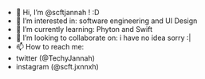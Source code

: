- 👋 Hi, I’m @scftjannah ! :D
- 👀 I’m interested in: software engineering and UI Design
- 🌱 I’m currently learning: Phyton and Swift 
- 💞️ I’m looking to collaborate on: i have no idea sorry :|
- 📫 How to reach me:
- twitter (@TechyJannah)
- instagram (@scft.jxnnxh)

<!---
scftjannah/scftjannah is a ✨ special ✨ repository because its `README.md` (this file) appears on your GitHub profile.
You can click the Preview link to take a look at your changes.
--->
